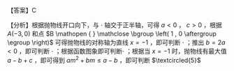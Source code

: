 【答案】C

【分析】根据抛物线开口向下，与 $\cdot$ 轴交于正半轴，可得 $a < 0$ ， $c > 0$ ，根据 $A \left( - 3 , 0 \right)$ 和点 $B \mathopen { } \mathclose \bgroup \left( 1 , 0 \aftergroup \egroup \right)$ 可得抛物线的对称轴为直线 $x { = } - 1$ ，即可判断 $\cdot$ ；推出 $b = 2 a < 0$ ，即可判断 $\cdot$ ；根据函数图象即可判断$\cdot$ ；根据当 $x { = } - 1$ 时，抛物线有最大值 $a - b + c$ ，即可得到 $a m ^ { 2 } + b m \leq a - b$ ，即可判断 $\textcircled{5}$
